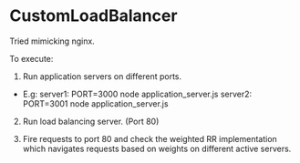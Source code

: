 # CustomLoadBalancer

Tried mimicking nginx.

To execute:

1) Run application servers on different ports.
- E.g:
server1: PORT=3000 node application_server.js
server2: PORT=3001 node application_server.js

2) Run load balancing server. (Port 80)

3) Fire requests to port 80 and check the weighted RR implementation which navigates requests based on weights on different active servers.
